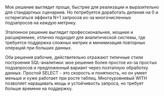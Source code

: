 Мое решение выглядит проще, быстрее для реализации и выразительно для стандартных сценариев. 
Но потребуется доработать деления на 0 и остерегаться эффекта N+1 запросов из-за многочисленных подзапросов на каждую метрику.

Эталонное решение выглядит профессиональнее, мощнее и расширяемее, отлично подходит для аналитической системы, где требуется поддержка сложных метрик и минимизация повторных операций при больших данных.

Оба решения рабочие, действительно отражают типичные стили построения SQL-аналитики: мое решение более простое из-за простых подзапросов и предложенный вариант через поэтапную обработку данных. 
Простой SELECT - это скорость и понятность, но он умеет меньше и хуже работает при росте таблиц. 
Многоуровневый WITH позволяет наращивать мощь и устойчивость запроса, но требует больше времени на поддержку.

